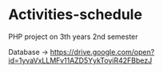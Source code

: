# Activities-schedule
PHP project on 3th years 2nd semester

Database -> https://drive.google.com/open?id=1yvaVxLLMFv11AZD5YykToyiR42FBbezJ
